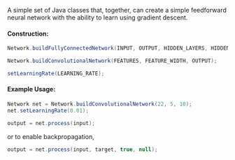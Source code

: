 A simple set of Java classes that, together, can create a simple feedforward neural network with the ability to learn using gradient descent.

#### Construction:
```java
Network.buildFullyConnectedNetwork(INPUT, OUTPUT, HIDDEN_LAYERS, HIDDEN_WIDTH);

Network.buildConvolutionalNetwork(FEATURES, FEATURE_WIDTH, OUTPUT);
```

```java
setLearningRate(LEARNING_RATE);
```


#### Example Usage:
```java
Network net = Network.buildConvolutionalNetwork(22, 5, 10);
net.setLearningRate(0.01);

output = net.process(input);
```
or to enable backpropagation,
```java
output = net.process(input, target, true, null);
```